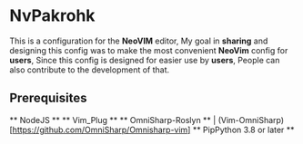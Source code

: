 # NvPakrohk
This is a configuration for the **NeoVIM** editor, My goal in **sharing** and designing this config was to make the most convenient **NeoVim** config for **users**, Since this config is designed for easier use by **users**, People can also contribute to the development of that.

## Prerequisites

** NodeJS **
** Vim_Plug **
** OmniSharp-Roslyn ** | (Vim-OmniSharp)[https://github.com/OmniSharp/Omnisharp-vim]
** PipPython 3.8 or later **
